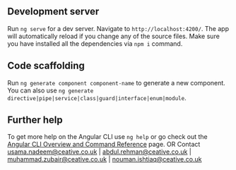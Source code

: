 ## Development server

Run `ng serve` for a dev server. Navigate to `http://localhost:4200/`. The app will automatically reload if you change any of the source files.
Make sure you have installed all the dependencies via `npm i` command.

## Code scaffolding

Run `ng generate component component-name` to generate a new component. You can also use `ng generate directive|pipe|service|class|guard|interface|enum|module`.

## Further help

To get more help on the Angular CLI use `ng help` or go check out the [Angular CLI Overview and Command Reference](https://angular.io/cli) page.
OR
Contact usama.nadeem@ceative.co.uk | abdul.rehman@ceative.co.uk | muhammad.zubair@ceative.co.uk | nouman.ishtiaq@ceative.co.uk
